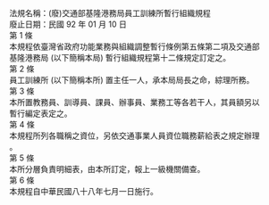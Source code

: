 法規名稱：(廢)交通部基隆港務局員工訓練所暫行組織規程  
廢止日期：民國 92 年 01 月 10 日  
第 1 條  
本規程依臺灣省政府功能業務與組織調整暫行條例第五條第二項及交通部  
基隆港務局 (以下簡稱本局) 暫行組織規程第十二條規定訂定之。  
第 2 條  
員工訓練所 (以下簡稱本所) 置主任一人，承本局局長之命，綜理所務。  
第 3 條  
本所置教務員、訓導員、課員、辦事員、業務工等各若干人，其員額另以  
暫行編定表定之。  
第 4 條  
本規程所列各職稱之資位，另依交通事業人員資位職務薪給表之規定辦理  
。  
第 5 條  
本所分層負責明細表，由本所訂定，報上一級機關備查。  
第 6 條  
本規程自中華民國八十八年七月一日施行。  


